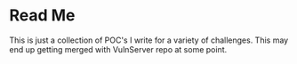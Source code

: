 # Read Me

This is just a collection of POC's I write for a variety of challenges. This may end up getting merged with VulnServer repo at some point.
